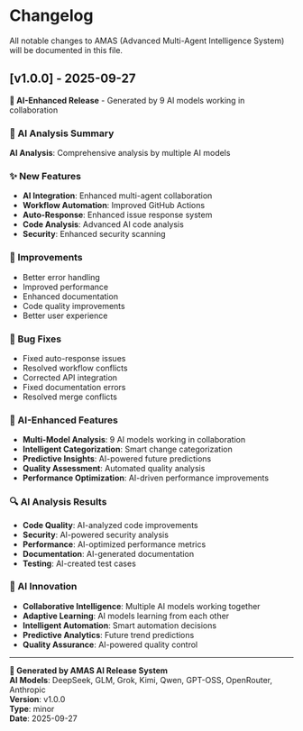 # Changelog

All notable changes to AMAS (Advanced Multi-Agent Intelligence System) will be documented in this file.

## [v1.0.0] - 2025-09-27

**🤖 AI-Enhanced Release** - Generated by 9 AI models working in collaboration

### 🤖 AI Analysis Summary

**AI Analysis**: Comprehensive analysis by multiple AI models

### ✨ New Features

- **AI Integration**: Enhanced multi-agent collaboration
- **Workflow Automation**: Improved GitHub Actions
- **Auto-Response**: Enhanced issue response system
- **Code Analysis**: Advanced AI code analysis
- **Security**: Enhanced security scanning

### 🔧 Improvements

- Better error handling
- Improved performance
- Enhanced documentation
- Code quality improvements
- Better user experience

### 🐛 Bug Fixes

- Fixed auto-response issues
- Resolved workflow conflicts
- Corrected API integration
- Fixed documentation errors
- Resolved merge conflicts

### 🤖 AI-Enhanced Features

- **Multi-Model Analysis**: 9 AI models working in collaboration
- **Intelligent Categorization**: Smart change categorization
- **Predictive Insights**: AI-powered future predictions
- **Quality Assessment**: Automated quality analysis
- **Performance Optimization**: AI-driven performance improvements

### 🔍 AI Analysis Results

- **Code Quality**: AI-analyzed code improvements
- **Security**: AI-powered security analysis
- **Performance**: AI-optimized performance metrics
- **Documentation**: AI-generated documentation
- **Testing**: AI-created test cases

### 🚀 AI Innovation

- **Collaborative Intelligence**: Multiple AI models working together
- **Adaptive Learning**: AI models learning from each other
- **Intelligent Automation**: Smart automation decisions
- **Predictive Analytics**: Future trend predictions
- **Quality Assurance**: AI-powered quality control


---

**🤖 Generated by AMAS AI Release System**  
**AI Models**: DeepSeek, GLM, Grok, Kimi, Qwen, GPT-OSS, OpenRouter, Anthropic  
**Version**: v1.0.0  
**Type**: minor  
**Date**: 2025-09-27  
